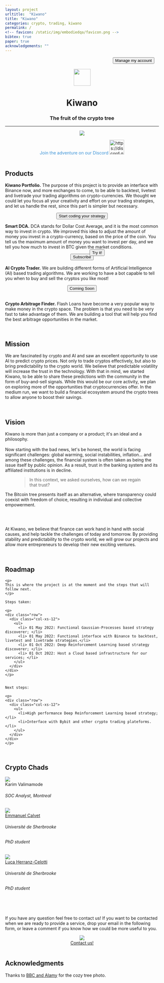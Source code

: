 ```yaml
---
layout: project
urltitle:  "Kiwano"
title: "Kiwano"
categories: crypto, trading, kiwano
permalink: /
<!-- favicon: /static/img/embodiedqa/favicon.png -->
bibtex: true
paper: true
acknowledgements: ""
---
```


<head>
<style>
  .myDiv {
position: relative; 
margin-top: 1%;
width: 100%; 
margin-left: 70%;
}
.myDiv1 {
position: relative; 
margin-top: -7%;
margin-left: 55%;
}

</style>
</head>

<div class=myDiv>
 <button class="button-52" role="button" onclick="window.location.href='https://billing.stripe.com/p/login/3csg0FcKG11G5q0288';">Manage my account</button>
</div>

<br>
<div class="row">
  <div class="col-xs-12">
    <center><img src="{{ "/static/img/banner/logo.png" | prepend:site.baseurl }}" style="width:55px;height:55px;"><h1><b>Kiwano</b></h1></center>
    <center><h3>The fruit of the crypto tree</h3></center>
  </div>
</div>

<hr>

<div class="row"> 
  <div class="col-md-12">
   <center>
    <img src="{{ "/static/img/banner/epicslice.jpg" | prepend:site.baseurl }}"> 
    </center>
    <p> </p> 
  </div> 
</div>


<center><span style="color:#3a92d6;font-weight:400;">
Join the adventure on our Discord
<a href="https://discord.gg/ZmJWUCxEZB">
<img src="https://it.moobion.com/wp-content/uploads/2020/11/discord-logo.png" alt="https://discord.gg/698CKv8t" style="width:48px;height:48px;">
</a>
</span></center>


<br>

<div class="row" id="product">
  <div class="col-xs-12">
    <h2>Products</h2>
  </div>
</div>



<p>

<strong>Kiwano Portfolio.</strong> The purpose of this project is to provide an interface with 
Binance now, and more exchanges to come, to be able to backtest, livetest and livetrade your 
trading algorithms on crypto-currencies. We thought we could let you focus all your creativity and 
effort on your trading strategies, and let us handle the rest, since this part is simpler 
but necessary.
 
<center>
  <button class="button-87" role="button" onclick="window.location.href='https://github.com/onekiwano/kiwano_portfolio';">Start coding your strategy</button>
</center>


</p>

<p>

<strong>Smart DCA.</strong> DCA stands for Dollar Cost Average, and it is the most common way to invest in crypto.
We improved this idea to adjust the amount of money you invest in a crypto-currency, based on the price of the coin.
You tell us the maximum amount of money you want to invest per day, and we tell you how much to invest in BTC
given the market conditions.

<center>
  <button class="button-52" role="button" onclick="window.location.href='https://buy.stripe.com/28oaG9eURaxydeEeUY';">Subscribe</button>
</center>
<div class=myDiv1>
  <button class="button-87" role="button" onclick="window.location.href='https://smart-dca-app.onrender.com';">Try it!</button>
</div>


<br>

</p>


<p>

<strong>AI Crypto Trader.</strong> We are building different forms of Artificial Intelligence (AI) based trading algorithms. 
We are working to have a bot capable to tell you when to buy and sell the cryptos you like most!

</p>
  

<center>
  <button class="button-52" role="button" onclick="window.location.href='https://buy.stripe.com/5kAdSl9AxfRS3E4aEE';">Coming Soon</button>
</center>




<p>
<br>
<strong>Crypto Arbitrage Finder.</strong> Flash Loans have become a very popular way to make money in the crypto space.
The problem is that you need to be very fast to take advantage of them. We are building a tool that will help you find
the best arbitrage opportunities in the market.

<!--
<center>
<form action="">
    <input type="submit" value="Coming Soon" />
</form>
</center>
-->
  
</p>



<br>




<div class="row" id="mission">
  <div class="col-xs-12">
    <h2>Mission</h2>
  </div>
</div>

<p>
We are fascinated by crypto and AI and saw an excellent opportunity to use AI to predict crypto prices. 
Not only to trade cryptos effectively, but also to bring predictability to the crypto world. We believe 
that predictable volatility will increase the trust in the technology.
With that in mind, we started Kiwano, to be able to share these predictions with the community in the form 
of buy-and-sell signals.
While this would be our core activity, we plan on exploring more of the opportunities that cryptocurrencies offer. 
In the medium run, we want to build a financial ecosystem around the crypto trees to allow anyone to 
boost their savings.
</p>

<br>
<div class="row" id="vision">
  <div class="col-xs-12">
    <h2>Vision</h2>
  </div>
</div>


<p>
Kiwano is more than just a company or a product; it's an ideal and a philosophy. 
<br>
<br>
Now starting with the bad news, let's be honest, the world is facing significant challenges: global warming, social instabilities, inflation... and among these challenges, the financial system is often taken as being the issue itself by public opinion. As a result, trust in the banking system and its affiliated institutions is in decline.
<br>

<figure class="quote">
  <blockquote>
In this context, we asked ourselves, how can we regain that trust?
  </blockquote>
</figure>

The Bitcoin tree presents itself as an alternative, where transparency could coexist with freedom of choice, resulting in individual and collective empowerment.

<br>
<br>

At Kiwano, we believe that finance can work hand in hand with social causes, and help tackle the challenges of today and tomorrow. By providing stability and predictability to the crypto world, we will grow our projects and allow more entrepreneurs to develop their new exciting ventures. 
</p>

<br>


<div class="row" id="roadmap">
  <div class="col-xs-12">
    <h2>Roadmap</h2>
  </div>
</div>

<div class="row">
    <div class="col-xs-12">
    
    <p>
    This is where the project is at the moment and the steps that will follow next.
    </p>
    
    Steps taken:
    
    <p>  
    <div class="row">
      <div class="col-xs-12">
        <ul>
          <li> 01 May 2022: Functional Gaussian-Processes based strategy discoverer; </li> 
          <li> 01 May 2022: Functional interface with Binance to backtest, livetest and livetrade strategies.</li> 
          <li> 01 Oct 2022: Deep Reinforcement Learning based strategy discoverer; </li>
          <li> 01 Oct 2022: Host a Cloud based infrastructure for our services; </li>
        </ul>
      </div>
    </div>
    </p>
    
    
    Next steps:
    
    <p>  
    <div class="row">
      <div class="col-xs-12">
        <ul>
          <li>High performance Deep Reinforcement Learning based strategy; </li>
          <li>Interface with Bybit and other crypto trading plateforms.</li>
        </ul>
      </div>
    </div>
    </p>

  


  </div>

</div>

<br>

<div class="row" id="us">
  <div class="col-xs-12">
    <h2>Crypto Chads</h2>
  </div>
</div>


<div class="row">
  

  <div class="col-xs-4">
    <a>
      <img class="people-pic" src="{{ "/static/img/people/karimvalimamode.jpg" | prepend:site.baseurl }}">
    </a>
    <div class="people-name">
      <a>Karim Valimamode</a>
      <h6>SOC Analyst, Montreal</h6>
    </div>
  </div>


  <div class="col-xs-4">
    <a href="https://manuneuro.github.io/EmmanuelCalvet/">
      <img class="people-pic" src="{{ "/static/img/people/manucalvet_.jpg" | prepend:site.baseurl }}">
    </a>
    <div class="people-name">
      <a href="https://manuneuro.github.io/EmmanuelCalvet/">Emmanuel Calvet</a>
      <h6>Université de Sherbrooke</h6>
      <h6>PhD student</h6>
    </div>
  </div>


  <div class="col-xs-4">
    <a href="https://lucehe.github.io/">
      <img class="people-pic" src="{{ "/static/img/people/lucaherrtti.jpg" | prepend:site.baseurl }}">
    </a>
    <div class="people-name">
      <a href="https://lucehe.github.io/">Luca Herranz-Celotti</a>
      <h6>Université de Sherbrooke</h6>
      <h6>PhD student</h6>
    </div>
  </div>
  
</div>

  

<br>
<br>

  <p>
    If you have any question feel free to contact us! If you want to be contacted when we are ready to 
    provide a service, drop your email in the following form, or leave a comment if you know how
    we could be more useful to you.
  </p>

<center>
    <a href="https://docs.google.com/forms/d/e/1FAIpQLSfsjLz-RjclopwA8CWGR_aAOReytCRBjd8zEjErsDcrSAaQPA/viewform?usp=pp_url">
      <img class="people-pic" src="{{ "/static/img/banner/click-here.png" | prepend:site.baseurl }}">
    </a>
    <div class="people-name">
      <a href="https://docs.google.com/forms/d/e/1FAIpQLSfsjLz-RjclopwA8CWGR_aAOReytCRBjd8zEjErsDcrSAaQPA/viewform?usp=pp_url">Contact us!</a>
    </div>
</center>

<br>

<div class="row" id="acknowledgements">
  <div class="col-xs-12">
    <h2>Acknowledgments</h2>
  </div>
</div>

<div class="row">
  <div class="col-xs-12">
    <p>
      Thanks to <span style="color:#3a92d6;font-weight:400;"> <a href="https://www.bbc.com/future/article/20220601-are-city-forests-disappearing">BBC and Alamy</a></span>
       for the cozy tree photo.
    </p>
  </div>
</div>




<br><br><br><br><br><br><br>
<br><br><br><br><br><br><br>



